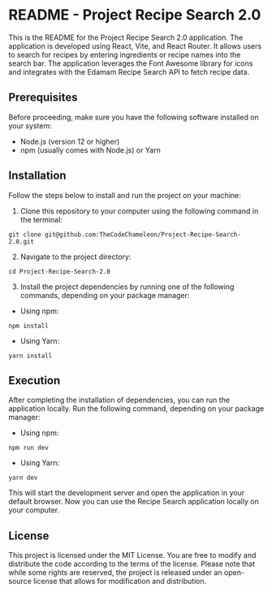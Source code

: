 # README - Project Recipe Search 2.0
This is the README for the Project Recipe Search 2.0 application. The application is developed using React, Vite, and React Router. It allows users to search for recipes by entering ingredients or recipe names into the search bar. The application leverages the Font Awesome library for icons and integrates with the Edamam Recipe Search API to fetch recipe data.

## Prerequisites
Before proceeding, make sure you have the following software installed on your system:

* Node.js (version 12 or higher)
* npm (usually comes with Node.js) or Yarn

## Installation
Follow the steps below to install and run the project on your machine:

1. Clone this repository to your computer using the following command in the terminal:
```
git clone git@github.com:TheCodeChameleon/Project-Recipe-Search-2.0.git
```
2. Navigate to the project directory:
```
cd Project-Recipe-Search-2.0
```
3. Install the project dependencies by running one of the following commands, depending on your package manager:

* Using npm:
```
npm install
```
* Using Yarn:
```
yarn install
```
## Execution
After completing the installation of dependencies, you can run the application locally. Run the following command, depending on your package manager:

* Using npm:
```
npm run dev
```
* Using Yarn:
```
yarn dev
```
This will start the development server and open the application in your default browser. Now you can use the Recipe Search application locally on your computer.

## License
This project is licensed under the MIT License. You are free to modify and distribute the code according to the terms of the license. Please note that while some rights are reserved, the project is released under an open-source license that allows for modification and distribution.
